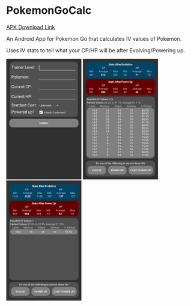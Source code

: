 # PokemonGoCalc

[APK Download Link](https://raw.githubusercontent.com/McAJBen/PokemonGoCalc/master/PokemonGoCalcv0.6.apk)<p>
An Android App for Pokemon Go that calculates IV values of Pokemon.<p>
Uses IV stats to tell what your CP/HP will be after Evolving/Powering up.<p>
<img src="Examples/Screenshot_20160727-051441.png" width="200" alt="Screenshot_20160727-051441.png">
<img src="Examples/Screenshot_20160727-051505.png" width="200" alt="Screenshot_20160727-051505.png">
<img src="Examples/Screenshot_20160727-051723.png" width="200" alt="Screenshot_20160727-051723.png"><p>



